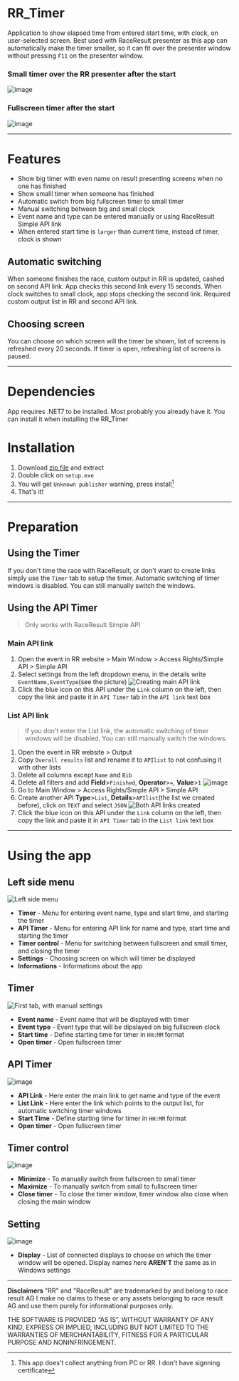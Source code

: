 # RR_Timer
Application to show elapsed time from entered start time, with clock, on user-selected screen. Best used with RaceResult presenter as this app can automatically make the timer smaller, so it can fit over the presenter window without pressing `F11` on the presenter window.
### Small timer over the RR presenter after the start
![image](https://user-images.githubusercontent.com/93376571/228545144-ff334b8e-0398-4462-b26d-dd55c3ca1d69.png)
### Fullscreen timer after the start
![image](https://user-images.githubusercontent.com/93376571/228545556-b42deb23-0bb5-4f5d-a0bc-56c5bbab02f0.png)

---
# Features
* Show big timer with even name on result presenting screens when no one has finished
* Show smalll timer when someone has finished
* Automatic switch from big fullscreen timer to small timer
* Manual switching between big and small clock
* Event name and type can be entered manually or using RaceResult Simple API link
* When entered start time is `larger` than current time, instead of timer, clock is shown 
## Automatic switching
  When someone finishes the race, custom output in RR is updated, cashed on second API link. App checks this second link every 15 seconds. When clock switches to small clock, app stops checking the second link. Required custom output list in RR and second API link.
## Choosing screen
  You can choose on which screen will the timer be shown, list of screens is refreshed every 20 seconds. If timer is open, refreshing list of screens is paused.
  
---  
# Dependencies
App requires .NET7 to be installed. Most probably you already have it. You can install it when installing the RR_Timer
  
# Installation
  1. Download [zip file](https://github.com/Marusko/RaceResult_UI_Timer/releases) and extract
  2. Double click on `setup.exe`
  3. You will get `Unknown publisher` warning, press install[^1]
  4. That's it!
  
---
# Preparation
## Using the Timer
If you don't time the race with RaceResult, or don't want to create links simply use the `Timer` tab to setup the timer. Automatic switching of timer windows is disabled. You can still manually switch the windows.
## Using the API Timer
> Only works with RaceResult Simple API
### Main API link
 1. Open the event in RR website > Main Window > Access Rights/Simple API > Simple API 
 2. Select settings from the left dropdown menu, in the details write `EventName,EventType`(see the picture)
![Creating main API link](https://user-images.githubusercontent.com/93376571/228536613-721357e7-d342-403c-9e85-fb77a9ba8633.png)
 3. Click the blue icon on this API under the `Link` column on the left, then copy the link and paste it in `API Timer` tab in the `API link` text box
### List API link
> If you don't enter the List link, the automatic switching of timer windows will be disabled. You can still manually switch the windows.
 1. Open the event in RR website > Output
 2. Copy `Overall results` list and rename it to `APIlist` to not confusing it with other lists
 3. Delete all columns except `Name` and `Bib`
 4. Delete all filters and add **Field**>`Finished`, **Operator**>`=`, **Value**>`1`
![image](https://user-images.githubusercontent.com/93376571/228540036-2f3f8100-1d2b-4020-81ad-52e421be1b04.png)
 5. Go to Main Window > Access Rights/Simple API > Simple API 
 6. Create another API **Type**>`List`, **Details**>`APIlist`(the list we created before), click on `TEXT` and select `JSON`
![Both API links created](https://user-images.githubusercontent.com/93376571/228541684-c9a911d9-743f-4c72-ab33-cae9c19d63ab.png)
  7. Click the blue icon on this API under the `Link` column on the left, then copy the link and paste it in `API Timer` tab in the `List link` text box
  
---
# Using the app
## Left side menu
![Left side menu](https://user-images.githubusercontent.com/93376571/228530691-c5b4fb90-9af8-4f51-9b6f-24476a0c22fe.png)
  * **Timer** - Menu for entering event name, type and start time, and starting the timer
  * **API Timer** - Menu for entering API link for name and type, start time and starting the timer
  * **Timer control** - Menu for switching between fullscreen and small timer, and closing the timer
  * **Settings** - Choosing screen on which will timer be displayed
  * **Informations** - Informations about the app

## Timer
![First tab, with manual settings](https://user-images.githubusercontent.com/93376571/228530375-f73fefdc-867d-4a9b-b7bf-d4de08a8e503.png)
  * **Event name** - Event name that will be displayed with timer
  * **Event type** - Event type that will be dipslayed on big fullscreen clock
  * **Start time** - Define starting time for timer in `HH:MM` format
  * **Open timer** - Open fullscreen timer
  
## API Timer
![image](https://user-images.githubusercontent.com/93376571/228532526-fbd9876b-91a6-4166-a15e-f3a022af403c.png)
  * **API Link** - Here enter the main link to get name and type of the event
  * **List Link** - Here enter the link which points to the output list, for automatic switching timer windows
  * **Start Time** - Define starting time for timer in `HH:MM` format
  * **Open timer** - Open fullscreen timer 

## Timer control
![image](https://user-images.githubusercontent.com/93376571/228533641-dd14037b-f202-4882-acad-71689e410eb2.png)
  * **Minimize** - To manually switch from fullscreen to small timer
  * **Maximize** - To manually switch from small to fullscreen timer
  * **Close timer** - To close the timer window, timer window also close when closing the main window

## Setting
![image](https://user-images.githubusercontent.com/93376571/228534331-986c8708-b147-4177-9cdc-33a0cc21fdd1.png)
  * **Display** - List of connected displays to choose on which the timer window will be opened. Display names here **AREN'T** the same as in Windows settings

---
**Disclaimers** "RR" and "RaceResult" are trademarked by and belong to race result AG I make no claims to these or any assets belonging to race result AG and use them purely for informational purposes only.

THE SOFTWARE IS PROVIDED “AS IS”, WITHOUT WARRANTY OF ANY KIND, EXPRESS OR IMPLIED, INCLUDING BUT NOT LIMITED TO THE WARRANTIES OF MERCHANTABILITY, FITNESS FOR A PARTICULAR PURPOSE AND NONINFRINGEMENT.

[^1]: This app does't collect anything from PC or RR. I don't have signning certificate
